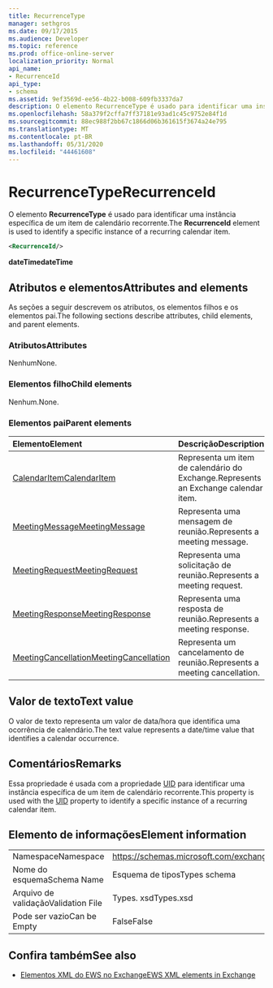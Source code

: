 ```yaml
---
title: RecurrenceType
manager: sethgros
ms.date: 09/17/2015
ms.audience: Developer
ms.topic: reference
ms.prod: office-online-server
localization_priority: Normal
api_name:
- RecurrenceId
api_type:
- schema
ms.assetid: 9ef3569d-ee56-4b22-b008-609fb3337da7
description: O elemento RecurrenceType é usado para identificar uma instância específica de um item de calendário recorrente.
ms.openlocfilehash: 58a379f2cffa7ff37181e93ad1c45c9752e84f1d
ms.sourcegitcommit: 88ec988f2bb67c1866d06b361615f3674a24e795
ms.translationtype: MT
ms.contentlocale: pt-BR
ms.lasthandoff: 05/31/2020
ms.locfileid: "44461608"
---
```

# <a name="recurrenceid"></a><span data-ttu-id="1d691-103">RecurrenceType</span><span class="sxs-lookup"><span data-stu-id="1d691-103">RecurrenceId</span></span>

<span data-ttu-id="1d691-104">O elemento **RecurrenceType** é usado para identificar uma instância específica de um item de calendário recorrente.</span><span class="sxs-lookup"><span data-stu-id="1d691-104">The **RecurrenceId** element is used to identify a specific instance of a recurring calendar item.</span></span> 
  
```xml
<RecurrenceId/>
```

 <span data-ttu-id="1d691-105">**dateTime**</span><span class="sxs-lookup"><span data-stu-id="1d691-105">**dateTime**</span></span>
## <a name="attributes-and-elements"></a><span data-ttu-id="1d691-106">Atributos e elementos</span><span class="sxs-lookup"><span data-stu-id="1d691-106">Attributes and elements</span></span>

<span data-ttu-id="1d691-107">As seções a seguir descrevem os atributos, os elementos filhos e os elementos pai.</span><span class="sxs-lookup"><span data-stu-id="1d691-107">The following sections describe attributes, child elements, and parent elements.</span></span>
  
### <a name="attributes"></a><span data-ttu-id="1d691-108">Atributos</span><span class="sxs-lookup"><span data-stu-id="1d691-108">Attributes</span></span>

<span data-ttu-id="1d691-109">Nenhum</span><span class="sxs-lookup"><span data-stu-id="1d691-109">None.</span></span>
  
### <a name="child-elements"></a><span data-ttu-id="1d691-110">Elementos filho</span><span class="sxs-lookup"><span data-stu-id="1d691-110">Child elements</span></span>

<span data-ttu-id="1d691-111">Nenhum.</span><span class="sxs-lookup"><span data-stu-id="1d691-111">None.</span></span>
  
### <a name="parent-elements"></a><span data-ttu-id="1d691-112">Elementos pai</span><span class="sxs-lookup"><span data-stu-id="1d691-112">Parent elements</span></span>

|<span data-ttu-id="1d691-113">**Elemento**</span><span class="sxs-lookup"><span data-stu-id="1d691-113">**Element**</span></span>|<span data-ttu-id="1d691-114">**Descrição**</span><span class="sxs-lookup"><span data-stu-id="1d691-114">**Description**</span></span>|
|:-----|:-----|
|[<span data-ttu-id="1d691-115">CalendarItem</span><span class="sxs-lookup"><span data-stu-id="1d691-115">CalendarItem</span></span>](calendaritem.md) <br/> |<span data-ttu-id="1d691-116">Representa um item de calendário do Exchange.</span><span class="sxs-lookup"><span data-stu-id="1d691-116">Represents an Exchange calendar item.</span></span>  <br/> |
|[<span data-ttu-id="1d691-117">MeetingMessage</span><span class="sxs-lookup"><span data-stu-id="1d691-117">MeetingMessage</span></span>](meetingmessage.md) <br/> |<span data-ttu-id="1d691-118">Representa uma mensagem de reunião.</span><span class="sxs-lookup"><span data-stu-id="1d691-118">Represents a meeting message.</span></span>  <br/> |
|[<span data-ttu-id="1d691-119">MeetingRequest</span><span class="sxs-lookup"><span data-stu-id="1d691-119">MeetingRequest</span></span>](meetingrequest.md) <br/> |<span data-ttu-id="1d691-120">Representa uma solicitação de reunião.</span><span class="sxs-lookup"><span data-stu-id="1d691-120">Represents a meeting request.</span></span>  <br/> |
|[<span data-ttu-id="1d691-121">MeetingResponse</span><span class="sxs-lookup"><span data-stu-id="1d691-121">MeetingResponse</span></span>](meetingresponse.md) <br/> |<span data-ttu-id="1d691-122">Representa uma resposta de reunião.</span><span class="sxs-lookup"><span data-stu-id="1d691-122">Represents a meeting response.</span></span>  <br/> |
|[<span data-ttu-id="1d691-123">MeetingCancellation</span><span class="sxs-lookup"><span data-stu-id="1d691-123">MeetingCancellation</span></span>](meetingcancellation.md) <br/> |<span data-ttu-id="1d691-124">Representa um cancelamento de reunião.</span><span class="sxs-lookup"><span data-stu-id="1d691-124">Represents a meeting cancellation.</span></span>  <br/> |
   
## <a name="text-value"></a><span data-ttu-id="1d691-125">Valor de texto</span><span class="sxs-lookup"><span data-stu-id="1d691-125">Text value</span></span>

<span data-ttu-id="1d691-126">O valor de texto representa um valor de data/hora que identifica uma ocorrência de calendário.</span><span class="sxs-lookup"><span data-stu-id="1d691-126">The text value represents a date/time value that identifies a calendar occurrence.</span></span>
  
## <a name="remarks"></a><span data-ttu-id="1d691-127">Comentários</span><span class="sxs-lookup"><span data-stu-id="1d691-127">Remarks</span></span>

<span data-ttu-id="1d691-128">Essa propriedade é usada com a propriedade [UID](uid.md) para identificar uma instância específica de um item de calendário recorrente.</span><span class="sxs-lookup"><span data-stu-id="1d691-128">This property is used with the [UID](uid.md) property to identify a specific instance of a recurring calendar item.</span></span> 
  
## <a name="element-information"></a><span data-ttu-id="1d691-129">Elemento de informações</span><span class="sxs-lookup"><span data-stu-id="1d691-129">Element information</span></span>

|||
|:-----|:-----|
|<span data-ttu-id="1d691-130">Namespace</span><span class="sxs-lookup"><span data-stu-id="1d691-130">Namespace</span></span>  <br/> |https://schemas.microsoft.com/exchange/services/2006/types  <br/> |
|<span data-ttu-id="1d691-131">Nome do esquema</span><span class="sxs-lookup"><span data-stu-id="1d691-131">Schema Name</span></span>  <br/> |<span data-ttu-id="1d691-132">Esquema de tipos</span><span class="sxs-lookup"><span data-stu-id="1d691-132">Types schema</span></span>  <br/> |
|<span data-ttu-id="1d691-133">Arquivo de validação</span><span class="sxs-lookup"><span data-stu-id="1d691-133">Validation File</span></span>  <br/> |<span data-ttu-id="1d691-134">Types. xsd</span><span class="sxs-lookup"><span data-stu-id="1d691-134">Types.xsd</span></span>  <br/> |
|<span data-ttu-id="1d691-135">Pode ser vazio</span><span class="sxs-lookup"><span data-stu-id="1d691-135">Can be Empty</span></span>  <br/> |<span data-ttu-id="1d691-136">False</span><span class="sxs-lookup"><span data-stu-id="1d691-136">False</span></span>  <br/> |
   
## <a name="see-also"></a><span data-ttu-id="1d691-137">Confira também</span><span class="sxs-lookup"><span data-stu-id="1d691-137">See also</span></span>



- [<span data-ttu-id="1d691-138">Elementos XML do EWS no Exchange</span><span class="sxs-lookup"><span data-stu-id="1d691-138">EWS XML elements in Exchange</span></span>](ews-xml-elements-in-exchange.md)


